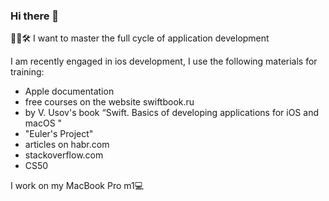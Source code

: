 ### Hi there 👋

🔄📱🛠 I want to master the full cycle of application development

I am recently engaged in ios development, I use the following materials for training:
- Apple documentation
- free courses on the website swiftbook.ru
- by V. Usov's book “Swift. Basics of developing applications for iOS and macOS "
- "Euler's Project"
- articles on habr.com
- stackoverflow.com
- CS50

I work on my MacBook Pro m1💻

<!--
**pavelkrivtsov/pavelkrivtsov** is a ✨ _special_ ✨ repository because its `README.md` (this file) appears on your GitHub profile.

Here are some ideas to get you started:

- 🔭 I’m currently working on ...
- 🌱 I’m currently learning ...
- 👯 I’m looking to collaborate on ...
- 🤔 I’m looking for help with ...
- 💬 Ask me about ...
- 📫 How to reach me: ...
- 😄 Pronouns: ...
- ⚡ Fun fact: ...
-->
